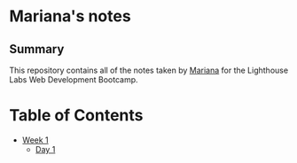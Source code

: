 # Mariana's notes

## Summary 

This repository contains all of the notes taken by [Mariana](https://github.com/maridoh13) for the Lighthouse Labs Web Development Bootcamp.

# Table of Contents
* [Week 1](/Week_1)
  * [Day 1](/Week_1/Day_1)

  
